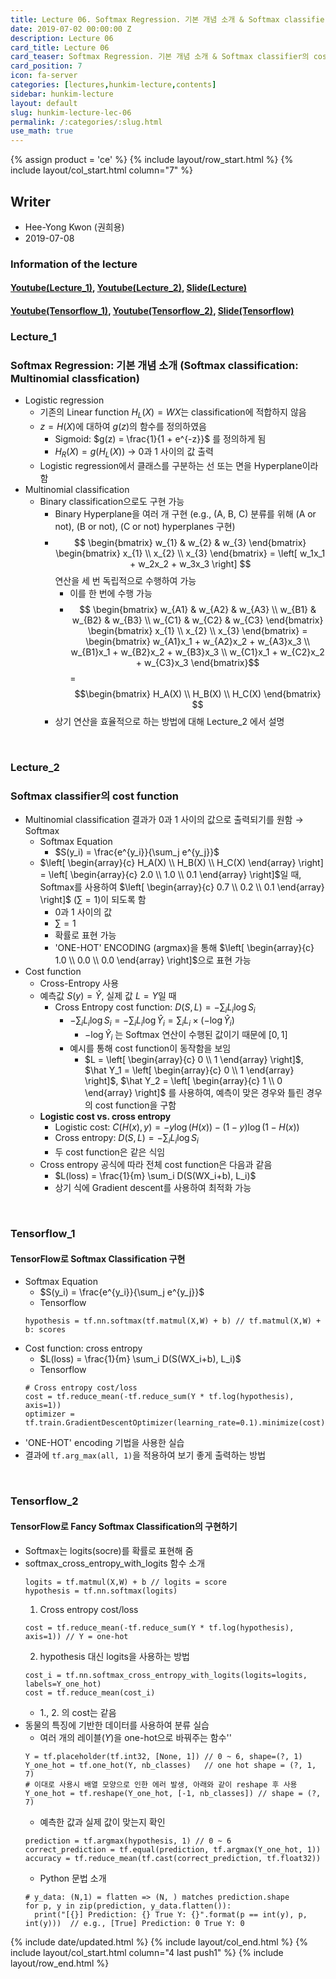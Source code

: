 ```yaml
---
title: Lecture 06. Softmax Regression. 기본 개념 소개 & Softmax classifier의 cost function
date: 2019-07-02 00:00:00 Z
description: Lecture 06
card_title: Lecture 06
card_teaser: Softmax Regression. 기본 개념 소개 & Softmax classifier의 cost function
card_position: 7
icon: fa-server
categories: [lectures,hunkim-lecture,contents]
sidebar: hunkim-lecture
layout: default
slug: hunkim-lecture-lec-06
permalink: /:categories/:slug.html
use_math: true
---
```


{% assign product = 'ce' %}
{% include layout/row_start.html %}
{% include layout/col_start.html column="7" %}

## Writer
+ Hee-Yong Kwon (권희용)
+ 2019-07-08

### Information of the lecture
#### [Youtube(Lecture_1)](https://www.youtube.com/watch?v=MFAnsx1y9ZI&feature=youtu.be), [Youtube(Lecture_2)](https://www.youtube.com/watch?v=jMU9G5WEtBc&feature=youtu.be), [Slide(Lecture)](https://github.com/inhaucs/inhaucs.github.io/blob/master/assets/files/heeyong/2019/hunkim-lecture/slide/lec6.pdf?raw=true)
#### [Youtube(Tensorflow_1)](https://www.youtube.com/watch?v=VRnubDzIy3A&feature=youtu.be), [Youtube(Tensorflow_2)](https://www.youtube.com/watch?v=E-io76NlsqA&feature=youtu.be), [Slide(Tensorflow)](https://github.com/inhaucs/inhaucs.github.io/blob/master/assets/files/heeyong/2019/hunkim-lecture/slide/lab6.pdf?raw=true)

### Lecture_1
### Softmax Regression: 기본 개념 소개 (Softmax classification: Multinomial classfication)
+ Logistic regression
  + 기존의 Linear function $H_L(X)=WX$는 classification에 적합하지 않음
  + $z = H(X)$에 대하여 $g(z)$의 함수를 정의하였음
    + Sigmoid: $g(z) = \frac{1}{1 + e^{-z}}$ 를 정의하게 됨
    + $H_R(X) = g(H_L(X))$ $\rightarrow$ 0과 1 사이의 값 출력
  + Logistic regression에서 클래스를 구분하는 선 또는 면을 Hyperplane이라 함
+ Multinomial classification
  + Binary classification으로도 구현 가능
    + Binary Hyperplane을 여러 개 구현 (e.g., (A, B, C) 분류를 위해 (A or not), (B or not), (C or not) hyperplanes 구현)
    + $$ \begin{bmatrix} w_{1} & w_{2} & w_{3} \end{bmatrix} \begin{bmatrix} x_{1} \\ x_{2} \\ x_{3} \end{bmatrix} = \left[ w_1x_1 + w_2x_2 + w_3x_3 \right] $$ 연산을 세 번 독립적으로 수행하여 가능
      + 이를 한 번에 수행 가능
      + $$ \begin{bmatrix} w_{A1} & w_{A2} & w_{A3} \\ w_{B1} & w_{B2} & w_{B3} \\ w_{C1} & w_{C2} & w_{C3} \end{bmatrix} \begin{bmatrix} x_{1} \\ x_{2} \\ x_{3} \end{bmatrix} = \begin{bmatrix} w_{A1}x_1 + w_{A2}x_2 + w_{A3}x_3 \\ w_{B1}x_1 + w_{B2}x_2 + w_{B3}x_3 \\ w_{C1}x_1 + w_{C2}x_2 + w_{C3}x_3 \end{bmatrix}$$ = $$\begin{bmatrix} H_A(X) \\ H_B(X) \\ H_C(X) \end{bmatrix} $$
    + 상기 연산을 효율적으로 하는 방법에 대해 Lecture_2 에서 설명

<br>

### Lecture_2
### Softmax classifier의 cost function
+ Multinomial classification 결과가 0과 1 사이의 값으로 출력되기를 원함 $\rightarrow$ Softmax
  + Softmax Equation
    + $S(y_i) = \frac{e^{y_i}}{\sum_j e^{y_j}}$
  + $\left[ \begin{array}{c} H_A(X) \\ H_B(X) \\ H_C(X) \end{array} \right] = \left[ \begin{array}{c} 2.0 \\ 1.0 \\ 0.1 \end{array} \right]$일 때, Softmax를 사용하여 $\left[ \begin{array}{c} 0.7 \\ 0.2 \\ 0.1 \end{array} \right]$ ($\sum = 1$)이 되도록 함
    + 0과 1 사이의 값
    + $\sum = 1$
    + 확률로 표현 가능
    + 'ONE-HOT' ENCODING (argmax)을 통해 $\left[ \begin{array}{c} 1.0 \\ 0.0 \\ 0.0 \end{array} \right]$으로 표현 가능
+ Cost function
  + Cross-Entropy 사용
  + 예측값 $S(y) = \hat Y$, 실제 값 $L = Y$일 때
    + Cross Entropy cost function: $D(S, L) = - \sum_{i} L_i \log{S_i}$
      + $-\sum_{i} L_i \log{S_i} = -\sum_{i} L_i \log{\hat Y_i} = \sum_{i} L_i \times (-\log{\hat Y_i})$
        + $-\log{\hat Y_i}$ 는 Softmax 연산이 수행된 값이기 때문에 $\left[ 0,1 \right]$
      + 예시를 통해 cost function이 동작함을 보임
        + $L = \left[ \begin{array}{c} 0 \\ 1 \end{array} \right]$, $\hat Y_1 = \left[ \begin{array}{c} 0 \\ 1 \end{array} \right]$, $\hat Y_2 = \left[ \begin{array}{c} 1 \\ 0 \end{array} \right]$ 를 사용하여, 예측이 맞은 경우와 틀린 경우의 cost function을 구함
  + **Logistic cost vs. cross entropy**
    + Logistic cost: $C(H(x),y) = -y \log{(H(x))} - (1-y) \log{(1-H(x))}$
    + Cross entropy: $D(S, L) = - \sum_{i} L_i \log{S_i}$
    + 두 cost function은 같은 식임
  + Cross entropy 공식에 따라 전체 cost function은 다음과 같음
    + $L(loss) = \frac{1}{m} \sum_i D(S(WX_i+b), L_i)$
    + 상기 식에 Gradient descent를 사용하여 최적화 가능

<br>

### Tensorflow_1
#### TensorFlow로 Softmax Classification 구현
+ Softmax Equation
  + $S(y_i) = \frac{e^{y_i}}{\sum_j e^{y_j}}$
  + Tensorflow
  ```
  hypothesis = tf.nn.softmax(tf.matmul(X,W) + b) // tf.matmul(X,W) + b: scores
  ```
+ Cost function: cross entropy
  + $L(loss) = \frac{1}{m} \sum_i D(S(WX_i+b), L_i)$
  + Tensorflow
  ```
  # Cross entropy cost/loss
  cost = tf.reduce_mean(-tf.reduce_sum(Y * tf.log(hypothesis), axis=1))
  optimizer = tf.train.GradientDescentOptimizer(learning_rate=0.1).minimize(cost)
  ```
+ 'ONE-HOT' encoding 기법을 사용한 실습
+ 결과에 ```tf.arg_max(all, 1)```을 적용하여 보기 좋게 출력하는 방법

<br>

### Tensorflow_2
#### TensorFlow로 Fancy Softmax Classification의 구현하기
+ Softmax는 logits(socre)를 확률로 표현해 줌
+ softmax_cross_entropy_with_logits 함수 소개
  ```
  logits = tf.matmul(X,W) + b // logits = score
  hypothesis = tf.nn.softmax(logits)
  ```
  1) Cross entropy cost/loss
  ```
  cost = tf.reduce_mean(-tf.reduce_sum(Y * tf.log(hypothesis), axis=1)) // Y = one-hot
  ```
  2) hypothesis 대신 logits을 사용하는 방법
  ```
  cost_i = tf.nn.softmax_cross_entropy_with_logits(logits=logits, labels=Y_one_hot)
  cost = tf.reduce_mean(cost_i)
  ```
  + 1., 2. 의 cost는 같음
+ 동물의 특징에 기반한 데이터를 사용하여 분류 실습
  + 여러 개의 레이블($Y$)을 one-hot으로 바꿔주는 함수''
  ```
  Y = tf.placeholder(tf.int32, [None, 1]) // 0 ~ 6, shape=(?, 1)
  Y_one_hot = tf.one_hot(Y, nb_classes)   // one hot shape = (?, 1, 7)
  # 이대로 사용시 배열 모양으로 인한 에러 발생, 아래와 같이 reshape 후 사용
  Y_one_hot = tf.reshape(Y_one_hot, [-1, nb_classes]) // shape = (?, 7)
  ```
  + 예측한 값과 실제 값이 맞는지 확인
  ```
  prediction = tf.argmax(hypothesis, 1) // 0 ~ 6
  correct_prediction = tf.equal(prediction, tf.argmax(Y_one_hot, 1))
  accuracy = tf.reduce_mean(tf.cast(correct_prediction, tf.float32))
  ```
  + Python 문법 소개
  ```
  # y_data: (N,1) = flatten => (N, ) matches prediction.shape
  for p, y in zip(prediction, y_data.flatten()):
    print("[{}] Prediction: {} True Y: {}".format(p == int(y), p, int(y)))  // e.g., [True] Prediction: 0 True Y: 0
  ```

{% include date/updated.html %}
{% include layout/col_end.html %}
{% include layout/col_start.html column="4 last push1" %}
{% include layout/row_end.html %}
